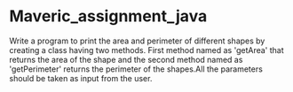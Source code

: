 # Maveric_assignment_java

Write a program to print the area and perimeter of different shapes by creating a class  having two methods. First method named as 'getArea' that returns the area of the shape and the second method named as 'getPerimeter' returns the perimeter of the shapes.All the parameters should be taken as input from the user.
